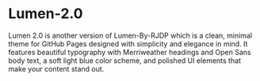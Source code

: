 # Lumen-2.0
Lumen 2.0 is another version of Lumen-By-RJDP which is a clean, minimal theme for GitHub Pages designed with simplicity and elegance in mind. It features beautiful typography with Merriweather headings and Open Sans body text, a soft light blue color scheme, and polished UI elements that make your content stand out.
